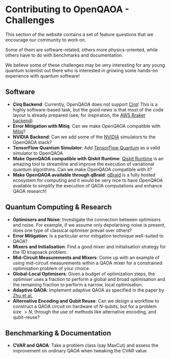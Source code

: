# Contributing to OpenQAOA - Challenges
This section of the website contains a set of feature questions that we encourage our community to work on.

Some of them are software-related, others more physics-oriented, while others have to do with benchmarks and documentation.

We believe some of these challenges may be very interesting for any young quantum scientist out there who is interested in growing some hands-on experience with quantum software! 

## Software
 - **Cirq Backend**: Currently, OpenQAOA does not support [Cirq](https://quantumai.google/cirq)! This is a highly software-based task, but the good news is that most of the code layout is already prepared (see, for inspiration, the [AWS Braket backend](https://github.com/aws-samples/aws-dev-hour-backend))
 - **Error Mitigation with Mitiq**: Can we make OpenQAOA compatible with [Mitiq](https://unitary.fund/mitiq.html)?
 - **NVIDIA Backend**: Can we add some of the [NVIDIA](https://docs.nvidia.com/cuda/cuquantum/) simulators to the OpenQAOA stack?
 - **TensorFlow Quantum Simulator**: Add [TensorFlow Quantum](https://www.tensorflow.org/quantum) as a valid simulator to OpenQAOA
 - **Make OpenQAOA compatible with Qiskit Runtime**: [Qiskit Runtime](https://qiskit.org/documentation/partners/qiskit_ibm_runtime/) is an amazing tool to streamline and improve the execution of variational quantum algorithms. Can we make OpenQAOA compatible with it?
 - **Make OpenQAOA available through qBraid**: [qBraid](https://qbraid.com/) is a fully hosted ecosystem for computing and it would be very nice to have OpenQAOA available to simplify the execution of QAOA computations and enhance QAOA research!
 

## Quantum Computing & Research
 - **Optimisers and Noise**: Investigate the connection between optimisers and noise. For example, if we assume only depolarising noise is present, does one type of classical optimiser prevail over others?
 - **Error Mitigation**: Is a particular error mitigation technique well-suited to QAOA? 
 - **Mixers and Initialisation**: Find a good mixer and initialisation strategy for the 1D knapsack problem.
 - **Mid-Circuit Measurements and Mixers**: Come up with an example of using mid-circuit measurements within a QAOA mixer for a constrained optimisation problem of your choice.
 - **Global-Local Optimisers**: Given a budget of optimization steps, the optimiser uses a fraction to perform a global and broad optimisation and the remaining fraction to perform a narrow, local optimisation.
 - **Adaptive QAOA**: Implement adaptive QAOA as specified in the paper by [Zhu et al.](https://journals.aps.org/prresearch/abstract/10.1103/PhysRevResearch.4.033029)
 - **Alternative Encoding and Qubit Reuse**: Can we design a workflow to construct a QAOA circuit on hardware of $N$-qubits, but for a problem size $>N$, through the use of methods like alternative encoding, and qubit-reuse?

## Benchmarking & Documentation
 - **CVAR and QAOA**: Take a problem class (say MaxCut) and assess the improvement on ordinary QAOA when tweaking the CVAR value


